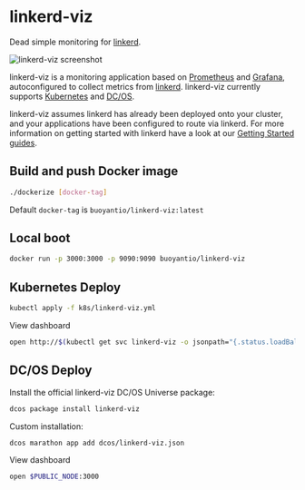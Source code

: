 # linkerd-viz

Dead simple monitoring for [linkerd](https://linkerd.io).

![linkerd-viz screenshot](https://linkerd.io/images/linkerd-viz.png "linkerd-viz screenshot")

linkerd-viz is a monitoring application based on
[Prometheus](https://prometheus.io/) and [Grafana](http://grafana.org/),
autoconfigured to collect metrics from [linkerd](https://linkerd.io).
linkerd-viz currently supports [Kubernetes](http://kubernetes.io/) and
[DC/OS](https://dcos.io/).

linkerd-viz assumes linkerd has already been deployed onto your cluster, and
your applications have been configured to route via linkerd. For more
information on getting started with linkerd have a look at our [Getting Started
guides](https://linkerd.io/getting-started/).

## Build and push Docker image

```bash
./dockerize [docker-tag]
```

Default `docker-tag` is `buoyantio/linkerd-viz:latest`

## Local boot

```bash
docker run -p 3000:3000 -p 9090:9090 buoyantio/linkerd-viz
```

## Kubernetes Deploy

```bash
kubectl apply -f k8s/linkerd-viz.yml
```

View dashboard

```bash
open http://$(kubectl get svc linkerd-viz -o jsonpath="{.status.loadBalancer.ingress[0].ip}")
```

## DC/OS Deploy

Install the official linkerd-viz DC/OS Universe package:

```bash
dcos package install linkerd-viz
```

Custom installation:

```bash
dcos marathon app add dcos/linkerd-viz.json
```

View dashboard

```bash
open $PUBLIC_NODE:3000
```

